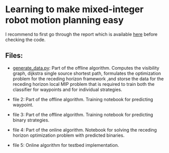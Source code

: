 # Learning to make mixed-integer robot motion planning easy

I recommend to first go through the report which is available [here](Report_Semester_project_tanguy.pdf) before checking the code.

## Files:

- [generate_data.py](generate_data.py): Part of the offline algorithm. Computes the visibility graph, dijkstra single source shortest path, formulates the optimization problem for the receding horizon framework ,and storse the data for the receding horizon local MIP problem that is required to train both the classifier for waypoints and for individual strategies.

- file 2: Part of the offline algorithm. Training notebook for predicting waypoint.

- file 3: Part of the offline algorithm. Training notebook for predicting binary strategies.

- file 4: Part of the online algorithm. Notebook for solving the receding horizon optimization problem with predicted binaries.

- file 5: Online algorithm for testbed implementation. 
